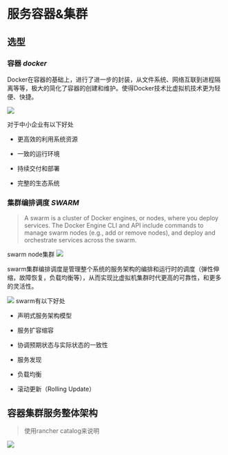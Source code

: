 # 服务容器&集群

## 选型

### 容器 *docker*
Docker在容器的基础上，进行了进一步的封装，从文件系统、网络互联到进程隔离等等，极大的简化了容器的创建和维护。使得Docker技术比虚拟机技术更为轻便、快捷。

![](https://yeasy.gitbooks.io/docker_practice/content/introduction/_images/docker.png)

对于中小企业有以下好处

- 更高效的利用系统资源

- 一致的运行环境

- 持续交付和部署

- 完整的生态系统


### 集群编排调度 *SWARM*

> A swarm is a cluster of Docker engines, or nodes, where you deploy services. The Docker Engine CLI and API include commands to manage swarm nodes (e.g., add or remove nodes), and deploy and orchestrate services across the swarm.

swarm node集群
![](https://docs.docker.com/engine/swarm/images/swarm-diagram.png)

swarm集群编排调度是管理整个系统的服务架构的编排和运行时的调度（弹性伸缩，故障恢复，负载均衡等），从而实现比虚拟机集群时代更高的可靠性，和更多的灵活性。

![](https://docs.docker.com/engine/swarm/images/service-lifecycle.png)
swarm有以下好处

- 声明式服务架构模型

- 服务扩容缩容

- 协调预期状态与实际状态的一致性

- 服务发现

- 负载均衡

- 滚动更新（Rolling Update）

## 容器集群服务整体架构
> 使用rancher catalog来说明

![](images/rancher.jpeg)











  



